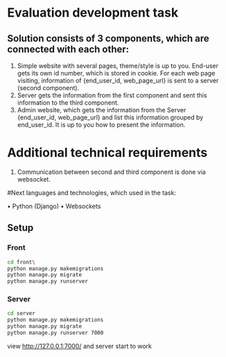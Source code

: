 # Evaluation development task
## Solution consists of 3 components, which are connected with each other:
1. Simple website with several pages, theme/style is up to you. End-user gets its own id number,  which is stored in cookie. For each web page visiting, information of {end_user_id,  web_page_url} is sent to a server (second component).
2. Server gets the information from the first component and sent this information to the third  component.
3. Admin website, which gets the information from the Server {end_user_id, web_page_url} and  list this information grouped by end_user_id. It is up to you how to present the information.

# Additional technical requirements
1. Communication between second and third component is done via websocket.

#Next languages and technologies, which used in the task:

• Python (Django)
• Websockets

## Setup
### Front
```bash
cd front\
python manage.py makemigrations
python manage.py migrate
python manage.py runserver
```
### Server
```bash
cd server
python manage.py makemigrations
python manage.py migrate
python manage.py runserver 7000
```
view http://127.0.0.1:7000/ and server start to work

